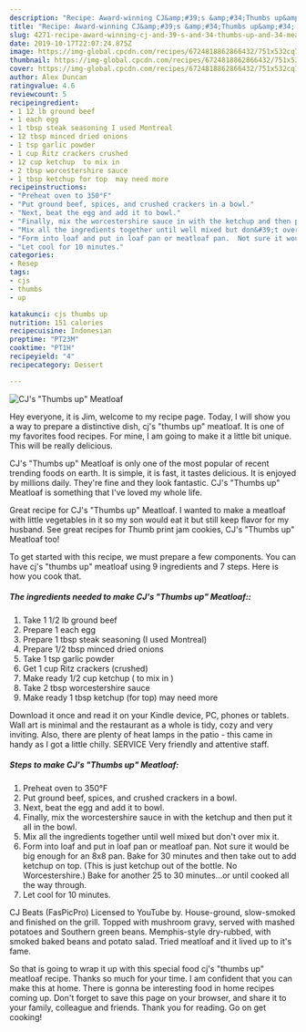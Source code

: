 ```yaml
---
description: "Recipe: Award-winning CJ&amp;#39;s &amp;#34;Thumbs up&amp;#34; Meatloaf"
title: "Recipe: Award-winning CJ&amp;#39;s &amp;#34;Thumbs up&amp;#34; Meatloaf"
slug: 4271-recipe-award-winning-cj-and-39-s-and-34-thumbs-up-and-34-meatloaf
date: 2019-10-17T22:07:24.875Z
image: https://img-global.cpcdn.com/recipes/6724818862866432/751x532cq70/cjs-thumbs-up-meatloaf-recipe-main-photo.jpg
thumbnail: https://img-global.cpcdn.com/recipes/6724818862866432/751x532cq70/cjs-thumbs-up-meatloaf-recipe-main-photo.jpg
cover: https://img-global.cpcdn.com/recipes/6724818862866432/751x532cq70/cjs-thumbs-up-meatloaf-recipe-main-photo.jpg
author: Alex Duncan
ratingvalue: 4.6
reviewcount: 5
recipeingredient:
- 1 12 lb ground beef
- 1 each egg
- 1 tbsp steak seasoning I used Montreal
- 12 tbsp minced dried onions
- 1 tsp garlic powder
- 1 cup Ritz crackers crushed
- 12 cup ketchup  to mix in 
- 2 tbsp worcestershire sauce
- 1 tbsp ketchup for top  may need more
recipeinstructions:
- "Preheat oven to 350°F"
- "Put ground beef, spices, and crushed crackers in a bowl."
- "Next, beat the egg and add it to bowl."
- "Finally, mix the worcestershire sauce in with the ketchup and then put it all in the bowl."
- "Mix all the ingredients together until well mixed but don&#39;t over mix it."
- "Form into loaf and put in loaf pan or meatloaf pan.  Not sure it would be big enough for an 8x8 pan.  Bake for 30 minutes and then take out to add ketchup on top.  (This is just ketchup out of the bottle.  No Worcestershire.) Bake for another 25 to 30 minutes...or until cooked all the way through."
- "Let cool for 10 minutes."
categories:
- Resep
tags:
- cjs
- thumbs
- up

katakunci: cjs thumbs up
nutrition: 151 calories
recipecuisine: Indonesian
preptime: "PT23M"
cooktime: "PT1H"
recipeyield: "4"
recipecategory: Dessert

---
```



![CJ&#39;s &#34;Thumbs up&#34; Meatloaf](https://img-global.cpcdn.com/recipes/6724818862866432/751x532cq70/cjs-thumbs-up-meatloaf-recipe-main-photo.jpg)

Hey everyone, it is Jim, welcome to my recipe page. Today, I will show you a way to prepare a distinctive dish, cj&#39;s &#34;thumbs up&#34; meatloaf. It is one of my favorites food recipes. For mine, I am going to make it a little bit unique. This will be really delicious.

CJ&#39;s &#34;Thumbs up&#34; Meatloaf is only one of the most popular of recent trending foods on earth. It is simple, it is fast, it tastes delicious. It is enjoyed by millions daily. They're fine and they look fantastic. CJ&#39;s &#34;Thumbs up&#34; Meatloaf is something that I've loved my whole life.

Great recipe for CJ&#39;s &#34;Thumbs up&#34; Meatloaf. I wanted to make a meatloaf with little vegetables in it so my son would eat it but still keep flavor for my husband. See great recipes for Thumb print jam cookies, CJ&#39;s &#34;Thumbs up&#34; Meatloaf too!


To get started with this recipe, we must prepare a few components. You can have cj&#39;s &#34;thumbs up&#34; meatloaf using 9 ingredients and 7 steps. Here is how you cook that.

##### The ingredients needed to make CJ&#39;s &#34;Thumbs up&#34; Meatloaf::

1. Take 1 1/2 lb ground beef
1. Prepare 1 each egg
1. Prepare 1 tbsp steak seasoning (I used Montreal)
1. Prepare 1/2 tbsp minced dried onions
1. Take 1 tsp garlic powder
1. Get 1 cup Ritz crackers (crushed)
1. Make ready 1/2 cup ketchup ( to mix in )
1. Take 2 tbsp worcestershire sauce
1. Make ready 1 tbsp ketchup (for top)  may need more


Download it once and read it on your Kindle device, PC, phones or tablets. Wall art is minimal and the restaurant as a whole is tidy, cozy and very inviting. Also, there are plenty of heat lamps in the patio - this came in handy as I got a little chilly. SERVICE Very friendly and attentive staff. 

##### Steps to make CJ&#39;s &#34;Thumbs up&#34; Meatloaf:

1. Preheat oven to 350°F
1. Put ground beef, spices, and crushed crackers in a bowl.
1. Next, beat the egg and add it to bowl.
1. Finally, mix the worcestershire sauce in with the ketchup and then put it all in the bowl.
1. Mix all the ingredients together until well mixed but don&#39;t over mix it.
1. Form into loaf and put in loaf pan or meatloaf pan.  Not sure it would be big enough for an 8x8 pan.  Bake for 30 minutes and then take out to add ketchup on top.  (This is just ketchup out of the bottle.  No Worcestershire.) Bake for another 25 to 30 minutes...or until cooked all the way through.
1. Let cool for 10 minutes.


CJ Beats (FasPicPro) Licensed to YouTube by. House-ground, slow-smoked and finished on the grill. Topped with mushroom gravy, served with mashed potatoes and Southern green beans. Memphis-style dry-rubbed, with smoked baked beans and potato salad. Tried meatloaf and it lived up to it&#39;s fame. 

So that is going to wrap it up with this special food cj&#39;s &#34;thumbs up&#34; meatloaf recipe. Thanks so much for your time. I am confident that you can make this at home. There is gonna be interesting food in home recipes coming up. Don't forget to save this page on your browser, and share it to your family, colleague and friends. Thank you for reading. Go on get cooking!
